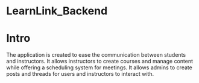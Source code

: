 # LearnLink_Backend

# Intro

The application is created to ease the communication between students and instructors.
It allows instructors to create courses and manage content while offering a scheduling system for meetings.
It allows admins to create posts and threads for users and instructors to interact with.

